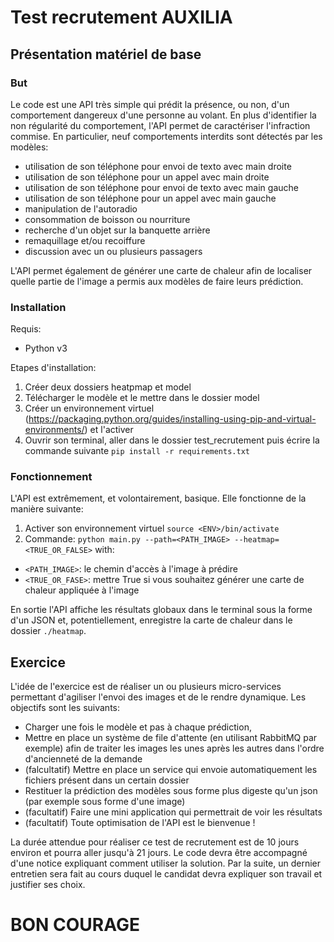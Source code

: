 # Test recrutement AUXILIA

## Présentation matériel de base

### But

Le code est une API très simple qui prédit la présence, ou non, d'un comportement dangereux d'une personne au volant. En plus d'identifier 
la non régularité du comportement, l'API permet de caractériser l'infraction commise. En particulier, neuf comportements interdits sont détectés par les modèles:
* utilisation de son téléphone pour envoi de texto avec main droite
* utilisation de son téléphone pour un appel avec main droite
* utilisation de son téléphone pour envoi de texto avec main gauche
* utilisation de son téléphone pour un appel avec main gauche
* manipulation de l'autoradio
* consommation de boisson ou nourriture 
* recherche d'un objet sur la banquette arrière 
* remaquillage et/ou recoiffure
* discussion avec un ou plusieurs passagers

L'API permet également de générer une carte de chaleur afin de localiser quelle partie de l'image a permis aux modèles de faire leurs prédiction.

### Installation

Requis: 
- Python v3

Etapes d'installation:
1. Créer deux dossiers heatpmap et model
2. Télécharger le modèle et le mettre dans le dossier model
3. Créer un environnement virtuel (https://packaging.python.org/guides/installing-using-pip-and-virtual-environments/) et l'activer
4. Ouvrir son terminal, aller dans le dossier test_recrutement puis écrire la commande suivante `pip install -r requirements.txt`

### Fonctionnement

L'API est extrêmement, et volontairement, basique. Elle fonctionne de la manière suivante:
1. Activer son environnement virtuel `source <ENV>/bin/activate`
2. Commande: `python main.py --path=<PATH_IMAGE> --heatmap=<TRUE_OR_FALSE>` with:
  - `<PATH_IMAGE>`: le chemin d'accès à l'image à prédire
  - `<TRUE_OR_FASE>`: mettre True si vous souhaitez générer une carte de chaleur appliquée à l'image
  
En sortie l'API affiche les résultats globaux dans le terminal sous la forme d'un JSON et, potentiellement, enregistre la carte de chaleur dans le dossier 
`./heatmap`.

## Exercice

L'idée de l'exercice est de réaliser un ou plusieurs micro-services permettant d'agiliser l'envoi des images et de le rendre dynamique. Les objectifs sont les 
suivants:
* Charger une fois le modèle et pas à chaque prédiction,
* Mettre en place un système de file d'attente (en utilisant RabbitMQ par exemple) afin de traiter les images les unes après les autres dans l'ordre d'ancienneté 
de la demande
* (falcultatif) Mettre en place un service qui envoie automatiquement les fichiers présent dans un certain dossier
* Restituer la prédiction des modèles sous forme plus digeste qu'un json (par exemple sous forme d'une image)
* (facultatif) Faire une mini application qui permettrait de voir les résultats
* (facultatif) Toute optimisation de l'API est le bienvenue ! 

La durée attendue pour réaliser ce test de recrutement est de 10 jours environ et pourra aller jusqu'à 21 jours. Le code devra être accompagné d'une notice expliquant comment utiliser la solution. Par la suite, un dernier entretien sera fait au cours duquel le candidat devra expliquer son travail et justifier ses choix. 


# BON COURAGE
